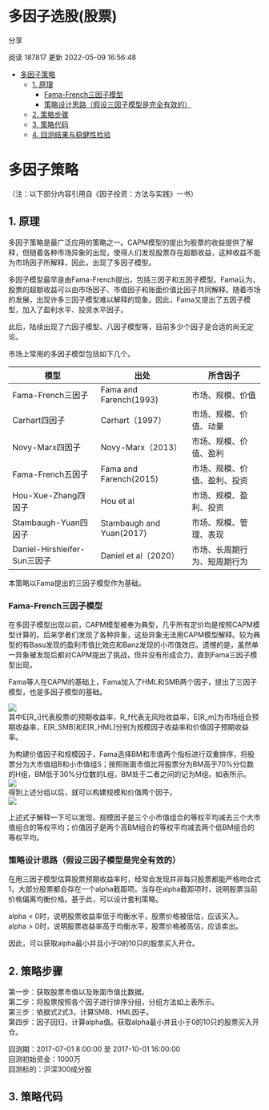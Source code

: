 # 多因子选股(股票)

分享

阅读 187817
 更新 2022-05-09 16:56:48

* [多因子策略](#9999705c4a097b93)
  + [1. 原理](#4d68e06c45acd2a2)
    - [Fama-French三因子模型](#f2fdebfcb64333d9)
    - [策略设计思路（假设三因子模型是完全有效的）](#713a39754db63f0b)
  + [2. 策略步骤](#c306d1ad1c8a5699)
  + [3. 策略代码](#69a3fc437f0227e3)
  + [4. 回测结果与稳健性检验](#8fb635bf3a219945)

# 多因子策略

（注：以下部分内容引用自《因子投资：方法与实践》一书）

## 1. 原理

多因子策略是最广泛应用的策略之一。CAPM模型的提出为股票的收益提供了解释，但随着各种市场异象的出现，使得人们发现股票存在超额收益，这种收益不能为市场因子所解释，因此，出现了多因子模型。

多因子模型最早是由Fama-French提出，包括三因子和五因子模型。Fama认为，股票的超额收益可以由市场因子、市值因子和账面价值比因子共同解释。随着市场的发展，出现许多三因子模型难以解释的现象。因此，Fama又提出了五因子模型，加入了盈利水平、投资水平因子。

此后，陆续出现了六因子模型、八因子模型等，目前多少个因子是合适的尚无定论。

市场上常用的多因子模型包括如下几个。

| 模型 | 出处 | 所含因子 |
| --- | --- | --- |
| Fama-French三因子 | Fama and Farench(1993) | 市场、规模、价值 |
| Carhart四因子 | Carhart（1997） | 市场、规模、价值、动量 |
| Novy-Marx四因子 | Novy-Marx（2013） | 市场、规模、价值、盈利 |
| Fama-French五因子 | Fama and Farench(2015) | 市场、规模、价值、盈利、投资 |
| Hou-Xue-Zhang四因子 | Hou et al | 市场、规模、盈利、投资 |
| Stambaugh-Yuan四因子 | Stambaugh and Yuan(2017) | 市场、规模、管理、表现 |
| Daniel-Hirshleifer-Sun三因子 | Daniel et al（2020） | 市场、长周期行为、短周期行为 |

本策略以Fama提出的三因子模型作为基础。

### Fama-French三因子模型

在多因子模型出现以前，CAPM模型被奉为典型，几乎所有定价均是按照CAPM模型计算的。后来学者们发现了各种异象，这些异象无法用CAPM模型解释。较为典型的有Basu发现的盈利市值比效应和Banz发现的小市值效应。遗憾的是，虽然单一异象被发现后都对CAPM提出了挑战，但并没有形成合力，直到Fama三因子模型出现。

Fama等人在CAPM的基础上，Fama加入了HML和SMB两个因子，提出了三因子模型，也是多因子模型的基础。

![](/uploads/202011/attach_1646221cab7ec002.png)  
其中E[R\_i]代表股票i的预期收益率，R\_f代表无风险收益率，E[R\_m]为市场组合预期收益率，E[R\_SMB]和E[R\_HML]分别为规模因子收益率和价值因子预期收益率。  
  
为构建价值因子和规模因子，Fama选择BM和市值两个指标进行双重排序，将股票分为大市值组B和小市值组S；按照账面市值比将股票分为BM高于70%分位数的H组，BM低于30%分位数的L组，BM处于二者之间的记为M组。如表所示。  
![](/uploads/202011/attach_1646223b74c77c26.png)  
得到上述分组以后，就可以构建规模和价值两个因子。  
![](/uploads/202011/attach_16462244e23ef82a.png)

上述式子解释一下可以发现，规模因子是三个小市值组合的等权平均减去三个大市值组合的等权平均；价值因子是两个高BM组合的等权平均减去两个低BM组合的等权平均。

### 策略设计思路（假设三因子模型是完全有效的）

在用三因子模型估算股票预期收益率时，经常会发现并非每只股票都能严格吻合式1，大部分股票都会存在一个alpha截距项。当存在alpha截距项时，说明股票当前价格偏离均衡价格。基于此，可以设计套利策略。

alpha < 0时，说明股票收益率低于均衡水平，股票价格被低估，应该买入。  
alpha > 0时，说明股票收益率高于均衡水平，股票价格被高估，应该卖出。

因此，可以获取alpha最小并且小于0的10只的股票买入开仓。

## 2. 策略步骤

第一步：获取股票市值以及账面市值比数据。  
第二步：将股票按照各个因子进行排序分组，分组方法如上表所示。  
第三步：依据式2式3，计算SMB、HML因子。  
第四步：因子回归，计算alpha值。获取alpha最小并且小于0的10只的股票买入开仓。

回测期：2017-07-01 8:00:00 至 2017-10-01 16:00:00  
回测初始资金：1000万  
回测标的：沪深300成分股

## 3. 策略代码

```